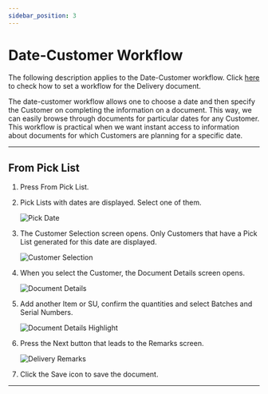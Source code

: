 ```yaml
---
sidebar_position: 3
---
```


# Date-Customer Workflow

The following description applies to the Date-Customer workflow. Click [here](default-workflow.md) to check how to set a workflow for the Delivery document.

The date-customer workflow allows one to choose a date and then specify the Customer on completing the information on a document. This way, we can easily browse through documents for particular dates for any Customer. This workflow is practical when we want instant access to information about documents for which Customers are planning for a specific date.

---

## From Pick List

1. Press From Pick List.
2. Pick Lists with dates are displayed. Select one of them.

    ![Pick Date](./media/delivery-pick-date.webp)
3. The Customer Selection screen opens. Only Customers that have a Pick List generated for this date are displayed.

    ![Customer Selection](./media/delivey-customer-selection-pick-list.webp)
4. When you select the Customer, the Document Details screen opens.

    ![Document Details](./media/delivery-document-details.webp)
5. Add another Item or SU, confirm the quantities and select Batches and Serial Numbers.

    ![Document Details Highlight](./media/delivery-document-details-higlight.webp)
6. Press the Next button that leads to the Remarks screen.

    ![Delivery Remarks](./media/delivery-remarks-2.webp)
7. Click the Save icon to save the document.

---
